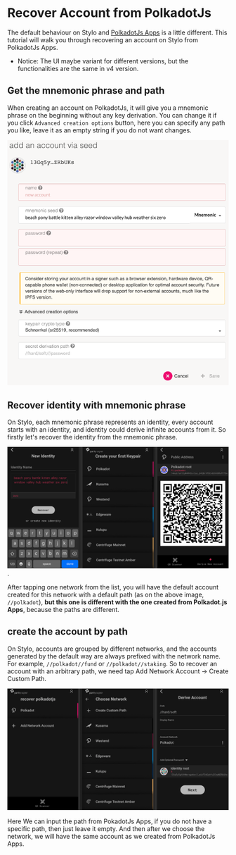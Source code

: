 # Recover Account from PolkadotJs

The default behaviour on Stylo and [PolkadotJs Apps](https://polkadot.js.org/apps/) is a little different. This tutorial will walk you through recovering an account on Stylo from PolkadotJs Apps.

* Notice: The UI maybe variant for different versions, but the functionalities are the same in v4 version.

## Get the mnemonic phrase and path

When creating an account on PolkadotJs, it will give you a mnemonic phrase on the beginning without any key derivation. You can change it if you click `Advanced creation options` button, here you can specify any path you like, leave it as an empty string if you do not want changes.

![Create Account on PolkadotJs Apps](./images/Polkadotjs-Create-Account.png)

## Recover identity with mnemonic phrase

On Stylo, each mnemonic phrase represents an identity, every account starts with an identity, and identity could derive infinite accounts from it. So firstly let's recover the identity from the mnemonic phrase.

![recover the identity](./images/Recover-Identity.png).

After tapping one network from the list, you will have the default account created for this network with a default path (as on the above image, `//polkadot`), **but this one is different with the one created from Polkadot.js Apps**, because the paths are different. 

## create the account by path

On Stylo, accounts are grouped by different networks, and the accounts generated by the default way are always prefixed with the network name. For example, `//polkadot//fund` or `//polkadot//staking`. So to recover an account with an arbitrary path, we need tap Add Network Account -> Create Custom Path. 

![Recover Account](./images/Recover-Path.png)

Here We can input the path from PokadotJs Apps, if you do not have a specific path, then just leave it empty. And then after we choose the network, we will have the same account as we created from PolkadotJs Apps.
